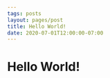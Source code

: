 ```yaml
---
tags: posts
layout: pages/post
title: Hello World!
date: 2020-07-01T12:00:00-07:00
---
```


# Hello World!
